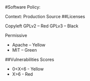 #Software Policy:

Context: Production Source
##Licenses

  Copyleft 
GPLv2 – Red 
GPLv3 – Black

  Permissive 
- Apache – Yellow
- MIT – Green 

##Vulnerabilities
Scores
- 0<X<6 - Yellow
- X>6 - Red 
